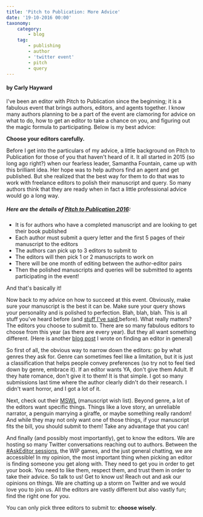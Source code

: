 ```yaml
---
title: 'Pitch to Publication: More Advice'
date: '19-10-2016 00:00'
taxonomy:
    category:
        - blog
    tag:
        - publishing
        - author
        - 'twitter event'
        - pitch
        - query
---
```


#### by Carly Hayward

I've been an editor with Pitch to Publication since the beginning; it is a fabulous event that brings authors, editors, and agents together. I know many authors planning to be a part of the event are clamoring for advice on what to do, how to get an editor to take a chance on you, and figuring out the magic formula to participating. Below is my best advice:

**Choose your editors carefully.**

Before I get into the particulars of my advice, a little background on Pitch to Publication for those of you that haven't heard of it. It all started in 2015 (so long ago right?) when our fearless leader, Samantha Fountain, came up with this brilliant idea. Her hope was to help authors find an agent and get published. But she realized that the best way for them to do that was to work with freelance editors to polish their manuscript and query. So many authors think that they are ready when in fact a little professional advice would go a long way.

##### Here are the details of [Pitch to Publication 2016](http://pitch2pub.com/node/6?target=_blank):

 * It is for authors who have a completed manuscript and are looking to get their book published
 * Each author must submit a query letter and the first 5 pages of their manuscript to the editors
 * The authors can pick up to 3 editors to submit to
 * The editors will then pick 1 or 2 manuscripts to work on
 * There will be one month of editing between the author-editor pairs
 * Then the polished manuscripts and queries will be submitted to agents participating in the event!

And that's basically it!

Now back to my advice on how to succeed at this event. Obviously, make sure your manuscript is the best it can be. Make sure your query shows your personality and is polished to perfection. Blah, blah, blah. This is all stuff you've heard before (and [stuff I've said ](/blog/pitch-to-publication-2016-a-little-advice)before). What really matters? The editors you choose to submit to. There are so many fabulous editors to choose from this year (as there are every year). But they all want something different. (Here is another [blog post](/blog/how-to-find-the-right-editor-for-you) I wrote on finding an editor in general)

So first of all, the obvious way to narrow down the editors: go by what genres they ask for. Genre can sometimes feel like a limitation, but it is just a classification that helps people convey preferences (so try not to feel tied down by genre, embrace it). If an editor wants YA, don't give them Adult. If they hate romance, don't give it to them! It is that simple. I got so many submissions last time where the author clearly didn't do their research. I didn't want horror, and I got a lot of it.

Next, check out their [MSWL](http://pitch2pub.com/node/73?target=_blank) (manuscript wish list). Beyond genre, a lot of the editors want specific things. Things like a love story, an unreliable narrator, a penguin marrying a giraffe, or maybe something really random! And while they may not only want one of those things, if your manuscript fits the bill, you should submit to them! Take any advantage that you can!

And finally (and possibly most importantly), get to know the editors. We are hosting so many Twitter conversations reaching out to authors. Between the [#AskEditor sessions](http://pitch2pub.com/node/74?target=_blank), the WIP games, and the just general chatting, we are accessible! In my opinion, the most important thing when picking an editor is finding someone you get along with. They need to get you in order to get your book. You need to like them, respect them, and trust them in order to take their advice. So talk to us! Get to know us! Reach out and ask our opinions on things. We are chatting up a storm on Twitter and we would love you to join us. All the editors are vastly different but also vastly fun; find the right one for you.

You can only pick three editors to submit to: **choose wisely**.